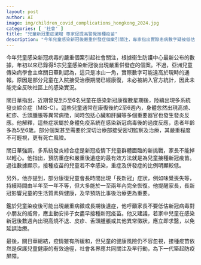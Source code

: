 ```yaml
---
layout: post
author: AI
image: img/children_covid_complications_hongkong_2024.jpg
categories: [ '社會' ]
title: "兒童新冠重症激增 專家促提高警覺接種疫苗"
description: "今年兒童感染新冠後嚴重併發症個案引關注，專家指出實際患病數字疑被低估，部分康復兒童更出現多系統發炎綜合症（MIS-C）或『長新冠』等嚴重後遺症。預防重症關鍵在於提高疫苗接種率，家長如發現子女有異常症狀應及早求醫，共同守護兒童健康。"
---
```

今年兒童感染新冠病毒的嚴重個案引起社會關注，根據衞生防護中心最新公布的數據，年初以來已錄得5宗兒童感染新冠後出現嚴重併發症的個案。不過，亞洲兒童傳染病學會主席關日華則認為，這只是冰山一角，實際數字可能遠高於現時的通報。原因是部分兒童在入院接受治療期間已經康復，未必被納入官方統計，因此未能完全反映社區上的感染實況。

關日華指出，近期曾見到5至6名兒童在感染新冠康復數星期後，陸續出現多系統發炎綜合症（MIS-C）。這些兒童通常在康復後約2至6週內，身體忽然出現高燒、紅疹、舌頭腫脹等異常病徵，同時包括心臟和肝臟等多個重要器官也發生發炎反應。他解釋，這些症狀屬於身體免疫系統在感染新冠病毒後的過度反應，患者年齡多為5至6歲。部分個案甚至需要於深切治療部接受密切監察及治療，其嚴重程度不可輕視，更有死亡風險。

關日華強調，多系統發炎綜合症是新冠疫情下兒童群體面臨的新挑戰，家長不能掉以輕心。他指出，預防重症和嚴重後遺症的最有效方法就是為兒童接種新冠疫苗。過往數據顯示，接種疫苗的兒童若不幸感染，重症及併發症的比例明顯較低。

另外，他亦提到，部分康復兒童會長時間出現「長新冠」症狀，例如味覺喪失等，持續時間由半年至一年不等，但大多能於一至兩年內完全恢復。他提醒家長，長新冠影響兒童的生活質素與健康，及早預防比事後治療更為重要。

鑑於兒童染疫後可能出現嚴重病徵或長期後遺症，他呼籲家長不要低估新冠病毒對小朋友的威脅，應主動安排子女盡早接種新冠疫苗。他又建議，若家中兒童在感染新冠後數週內出現高燒不退、皮疹、舌頭腫脹或其他異常徵狀，應立即求醫，以免延誤治療。

最後，關日華總結，疫情雖有所緩和，但兒童的健康風險仍不容忽視，接種疫苗依然是保護兒童健康的有效途徑，社會各界應共同關注及早行動，為下一代築起防疫屏障。